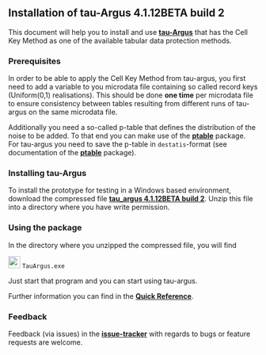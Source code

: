 ## Installation of tau-Argus 4.1.12BETA build 2

This document will help you to install and use [**tau-Argus**](https://github.com/sdcTools/tauargus) that has the Cell Key Method as one of the available tabular data protection methods.

### Prerequisites
In order to be able to apply the Cell Key Method from tau-argus, you first need to add a variable to you microdata file containing so called record keys (Uniform(0,1) realisations). This should be done **one time** per microdata file to ensure consistency between tables resulting from different runs of tau-argus on the same microdata file.

Additionally you need a so-called p-table that defines the distribution of the noise to be added. To that end you can make use of the [**ptable**](https://github.com/sdcTools/ptable) package. For tau-argus you need to save the p-table in `destatis`-format (see documentation of the [**ptable**](https://github.com/sdcTools/ptable) package).

### Installing tau-Argus
To install the prototype for testing in a Windows based environment, download the compressed file [**tau_argus 4.1.12BETA build 2**](https://github.com/sdcTools/tauargus/releases/download/4.1.12BETA_build2/TauArgus4.1.12BETA_build2.zip). Unzip this file into a directory where you have write permission. 

### Using the package
In the directory where you unzipped the compressed file, you will find 

<img src="https://github.com/sdcTools/tauargus/blob/master/src/tauargus/resources/Tau32.png" height="24"> `TauArgus.exe` 

Just start that program and you can start using tau-argus.

Further information you can find in the [**Quick Reference**](https://github.com/sdcTools/tauargus/releases/download/4.1.12BETA_build2/QuickReferenceCKM4.1.12.2.pdf).

### Feedback
Feedback (via issues) in the [**issue-tracker**](https://github.com/sdcTools/UserSupport/issues) with regards to bugs or feature requests are welcome.
